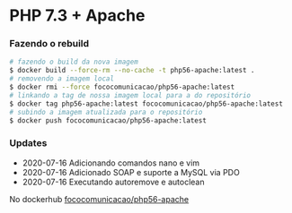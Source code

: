 # PHP 7.3 + Apache

### Fazendo o rebuild
```sh
# fazendo o build da nova imagem
$ docker build --force-rm --no-cache -t php56-apache:latest .
# removendo a imagem local
$ docker rmi --force fococomunicacao/php56-apache:latest
# linkando a tag de nossa imagem local para a do repositório
$ docker tag php56-apache:latest fococomunicacao/php56-apache:latest
# subindo a imagem atualizada para o repositório
$ docker push fococomunicacao/php56-apache:latest
```

### Updates
- 2020-07-16 Adicionando comandos nano e vim
- 2020-07-16 Adicionado SOAP e suporte a MySQL via PDO
- 2020-07-16 Executando autoremove e autoclean

No dockerhub [fococomunicacao/php56-apache](https://hub.docker.com/r/fococomunicacao/php56-apache)